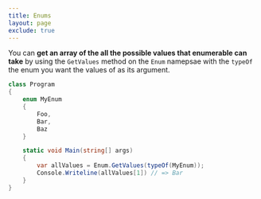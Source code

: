 ```yaml
---
title: Enums
layout: page
exclude: true
---
```


You can **get an array of the all the possible values that enumerable can take** by using the `GetValues` method on the `Enum` namepsae with the `typeOf` the enum you want the values of as its argument.
```csharp
class Program
{
    enum MyEnum
    {
        Foo,
        Bar,
        Baz
    }

    static void Main(string[] args)
    {
        var allValues = Enum.GetValues(typeOf(MyEnum));
        Console.Writeline(allValues[1]) // => Bar
    }
}
```